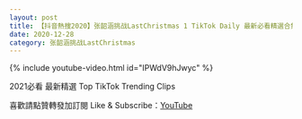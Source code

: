 ```yaml
---
layout: post
title: 【抖音熱搜2020】张韶涵挑战LastChristmas 1 TikTok Daily 最新必看精選合集2020 12 28
date: 2020-12-28
category: 张韶涵挑战LastChristmas
---
```


{% include youtube-video.html id="IPWdV9hJwyc" %}

2021必看 最新精選 Top TikTok Trending Clips

喜歡請點贊轉發加訂閱 Like & Subscribe：[YouTube](https://www.youtube.com/channel/UCAoR7VcanIPd04uEq_GIylA/videos)

